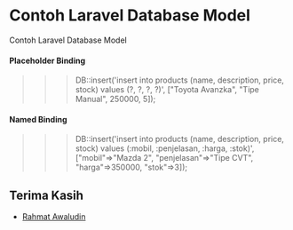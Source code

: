 # Contoh Laravel Database Model

Contoh Laravel Database Model

#### Placeholder Binding
>>> DB::insert('insert into products (name, description, price, stock) values (?, ?, ?, ?)', ["Toyota Avanzka", "Tipe Manual", 250000, 5]);

#### Named Binding
>>> DB::insert('insert into products (name, description, price, stock) values (:mobil, :penjelasan, :harga, :stok)', ["mobil"=>"Mazda 2", "penjelasan"=>"Tipe CVT", "harga"=>350000, "stok"=>3]);                                                                                                                                                                    

## Terima Kasih

* [Rahmat Awaludin](https://github.com/rawaludin/)
